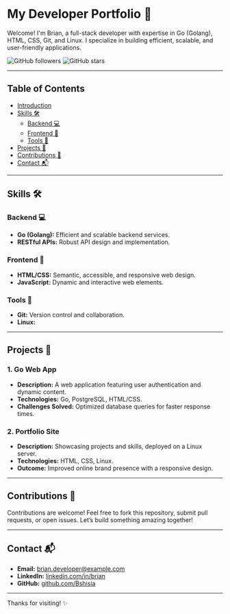 # My Developer Portfolio 🚀

Welcome! I'm Brian, a full-stack developer with expertise in Go (Golang), HTML, CSS, Git, and Linux. I specialize in building efficient, scalable, and user-friendly applications.

![GitHub followers](https://img.shields.io/github/followers/Bshisia?style=social)
![GitHub stars](https://img.shields.io/github/stars/Bshisia/Bshisia?style=social)

---

## Table of Contents
- [Introduction](#introduction)
- [Skills 🛠️](#skills-🛠️)
  - [Backend 💻](#backend-💻)
  - [Frontend 🎨](#frontend-🎨)
  - [Tools 🧰](#tools-🧰)
- [Projects 📂](#projects-📂)
- [Contributions 🤝](#contributions-🤝)
- [Contact 📬](#contact-📬)

---

## Skills 🛠️

### Backend 💻
- **Go (Golang):** Efficient and scalable backend services.
- **RESTful APIs:** Robust API design and implementation.

### Frontend 🎨
- **HTML/CSS:** Semantic, accessible, and responsive web design.
- **JavaScript:** Dynamic and interactive web elements.

### Tools 🧰
- **Git:** Version control and collaboration.
- **Linux:**

---

## Projects 📂

### 1. Go Web App
- **Description:** A web application featuring user authentication and dynamic content.
- **Technologies:** Go, PostgreSQL, HTML/CSS.
- **Challenges Solved:** Optimized database queries for faster response times.

### 2. Portfolio Site
- **Description:** Showcasing projects and skills, deployed on a Linux server.
- **Technologies:** HTML, CSS, Linux.
- **Outcome:** Improved online brand presence with a responsive design.

---

## Contributions 🤝
Contributions are welcome! Feel free to fork this repository, submit pull requests, or open issues. Let’s build something amazing together!

---

## Contact 📬
- **Email:** [brian.developer@example.com](mailto:shisiabrian7@gmail.com)
- **LinkedIn:** [linkedin.com/in/brian](https://www.linkedin.com/in/brian)
- **GitHub:** [github.com/Bshisia](https://github.com/Bshisia)

---

Thanks for visiting! ✨
